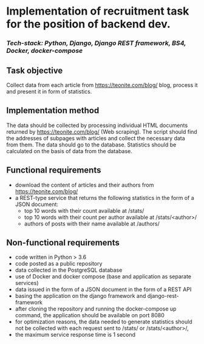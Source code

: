 

# Implementation of recruitment task for the position of backend dev.
### _Tech-stack: Python, Django, Django REST framework, BS4, Docker, docker-compose_

## Task objective

Collect data from each article from https://teonite.com/blog/ blog, process it and present it in form of statistics.

## Implementation method

The data should be collected by processing individual HTML documents returned by https://teonite.com/blog/ (Web scraping).
The script should find the addresses of subpages with articles and collect the necessary data from them.
The data should go to the database. Statistics should be
calculated on the basis of data from the database.

## Functional requirements

* download the content of articles and their authors from https://teonite.com/blog/
* a REST-type service that returns the following statistics in the form of a JSON document:
  * top 10 words with their count available at /stats/
  * top 10 words with their count per author available at /stats/&lt;author>/
  * authors of posts with their name available at /authors/

## Non-functional requirements
* code written in Python > 3.6
* code posted as a public repository
* data collected in the PostgreSQL database
* use of Docker and docker compose (base and application as separate services)
* data issued in the form of a JSON document in the form of a REST API
* basing the application on the django framework and django-rest-framework
* after cloning the repository and running the docker-compose up command, the application should be available on port 8080
* for optimization reasons, the data needed to generate statistics should not be collected with each request sent to /stats/ or /stats/&lt;author>/,
* the maximum service response time is 1 second
